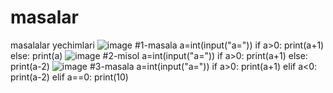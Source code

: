 # masalar
masalalar  yechimlari
![image](https://github.com/user-attachments/assets/4b67eabb-3989-485e-aca0-bc1cf9c67893)
#1-masala
a=int(input("a="))
if a>0:
    print(a+1)
else:
    print(a)
![image](https://github.com/user-attachments/assets/fb81ed86-3a02-491d-b221-caa7471ed660)
#2-misol
a=int(input("a="))
if a>0:
    print(a+1)
else:
    print(a-2)
![image](https://github.com/user-attachments/assets/28957bd0-d58e-4b78-8239-63e60c6f99dc)
#3-masala
a=int(input("a="))
if a>0:
    print(a+1)
elif a<0:
    print(a-2)
elif a==0:
    print(10)
